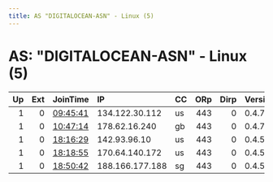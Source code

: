 ```yaml
---
title: AS "DIGITALOCEAN-ASN" - Linux (5)
---
```


# AS: "DIGITALOCEAN-ASN" - Linux (5)

|   Up |   Ext | JoinTime                                                                                              | IP              | CC   |   ORp |   Dirp | Version   | Contact                  | Nickname   |   eFamMembers |
|-----:|------:|:------------------------------------------------------------------------------------------------------|:----------------|:-----|------:|-------:|:----------|:-------------------------|:-----------|--------------:|
|    1 |     0 | [09:45:41](https://nusenu.github.io/OrNetStats/w/relay/1FAD36420FCFB0891C30A632497DDE1C5980C878.html) | 134.122.30.112  | us   |   443 |      0 | 0.4.7.10  | 40x07@protonmail.com     | IDK        |             1 |
|    1 |     0 | [10:47:14](https://nusenu.github.io/OrNetStats/w/relay/7B65221578170A80A95214BBC480FE94C24691DC.html) | 178.62.16.240   | gb   |   443 |      0 | 0.4.7.10  | 40x07@protonmail.com     | IDK        |             1 |
|    1 |     0 | [18:16:29](https://nusenu.github.io/OrNetStats/w/relay/65017D3EBC75B945A4E651E293E264B086A29D75.html) | 142.93.96.10    | us   |   443 |      0 | 0.4.5.10  | tor@mail.sentientted.xyz | tedrelay2  |             1 |
|    1 |     0 | [18:18:55](https://nusenu.github.io/OrNetStats/w/relay/6F38965D8D83426D3BD4C8142E7F186109F7D775.html) | 170.64.140.172  | us   |   443 |      0 | 0.4.5.10  | tor@mail.sentientted.xyz | tedrelay3  |             1 |
|    1 |     0 | [18:50:42](https://nusenu.github.io/OrNetStats/w/relay/10D18A770460CFF982103D11C1F5432B981F06AB.html) | 188.166.177.188 | sg   |   443 |      0 | 0.4.5.10  | tor@mail.sentientted.xyz | TedRelay1  |             1 |

